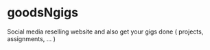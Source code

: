 # goodsNgigs
Social media reselling website and also get your gigs done ( projects, assignments, ... )
